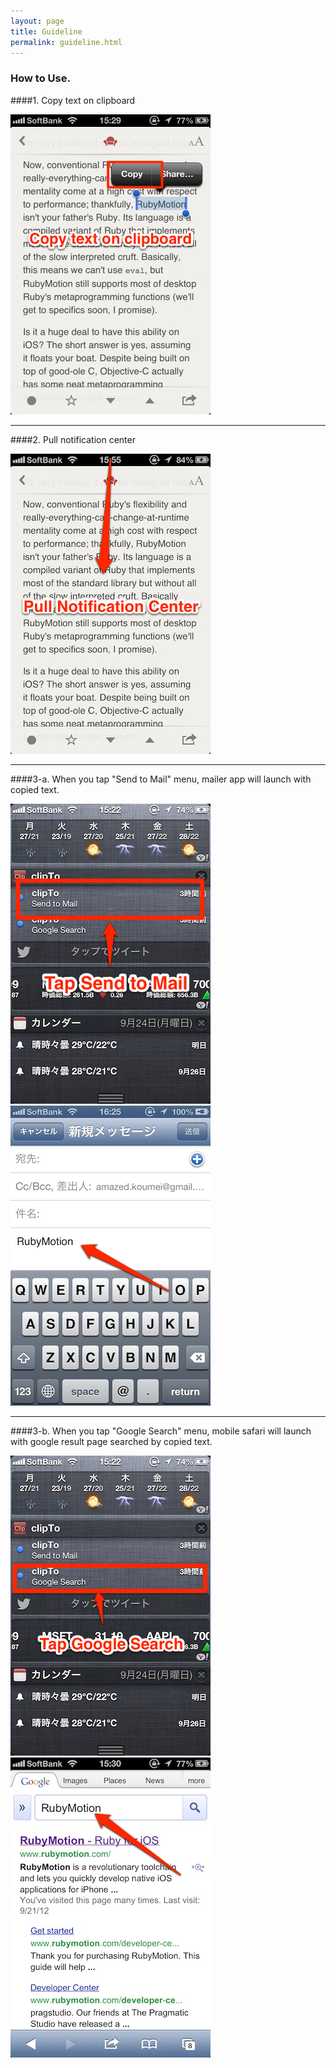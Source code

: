 ```yaml
---
layout: page
title: Guideline
permalink: guideline.html
---
```

### How to Use.

####1. Copy text on clipboard

![Alt copy](images_article/guideline_copy.png)

---

####2. Pull notification center

![Alt pull_notification_center](images_article/guideline_pull.png)

---

####3-a. When you tap "Send to Mail" menu, mailer app will launch with copied text.

![Alt notification_center](images_article/guideline_notificetion_center.png) 
![Alt mailer](images_article/guideline_mailer.png)

---

####3-b. When you tap "Google Search" menu, mobile safari will launch with google result page searched by copied text.

![Alt notification_center2](images_article/guideline_notificetion_center2.png) 
![Alt search_result](images_article/guideline_search_result.png)
